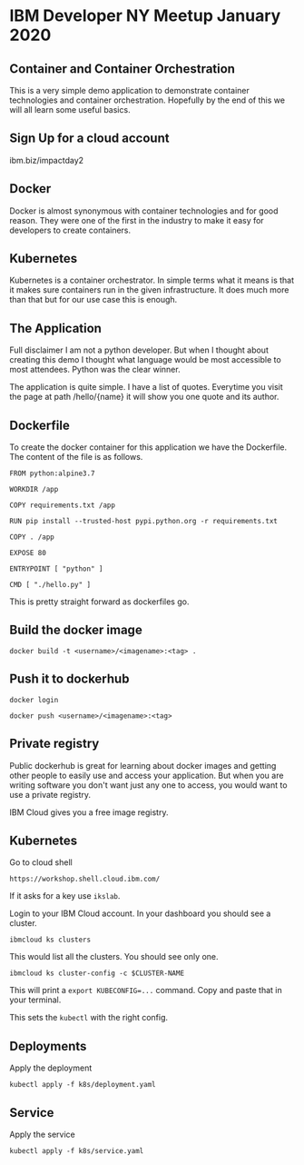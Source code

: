 # IBM Developer NY Meetup January 2020

## Container and Container Orchestration

This is a very simple demo application to demonstrate container technologies and container orchestration. Hopefully by the end of this we will all learn some useful basics. 

## Sign Up for a cloud account

ibm.biz/impactday2

## Docker

Docker is almost synonymous with container technologies and for good reason. They were one of the first in the industry to make it easy for developers to create containers.

## Kubernetes

Kubernetes is a container orchestrator. In simple terms what it means is that it makes sure containers run in the given infrastructure. It does much more than that but for our use case this is enough. 

## The Application

Full disclaimer I am not a python developer. But when I thought about creating this demo I thought what language would be most accessible to most attendees. Python was the clear winner.

The application is quite simple. I have a list of quotes. Everytime you visit the page at path /hello/{name} it will show you one quote and its author.

## Dockerfile

To create the docker container for this application we have the Dockerfile. The content of the file is as follows.

```
FROM python:alpine3.7

WORKDIR /app

COPY requirements.txt /app

RUN pip install --trusted-host pypi.python.org -r requirements.txt 

COPY . /app

EXPOSE 80

ENTRYPOINT [ "python" ]

CMD [ "./hello.py" ]
```

This is pretty straight forward as dockerfiles go. 

## Build the docker image

```
docker build -t <username>/<imagename>:<tag> .
```

## Push it to dockerhub

```
docker login
```

```
docker push <username>/<imagename>:<tag>
```

## Private registry

Public dockerhub is great for learning about docker images and getting other people to easily use and access your application. But when you are writing software you don't want just any one to access, you would want to use a private registry. 

IBM Cloud gives you a free image registry.

## Kubernetes

Go to cloud shell

```
https://workshop.shell.cloud.ibm.com/
```

If it asks for a key use `ikslab`.

Login to your IBM Cloud account. In your dashboard you should see a cluster. 

```
ibmcloud ks clusters
```

This would list all the clusters. You should see only one.

```
ibmcloud ks cluster-config -c $CLUSTER-NAME
```

This will print a `export KUBECONFIG=...` command. Copy and paste that in your terminal.

This sets the `kubectl` with the right config.

## Deployments

Apply the deployment

```
kubectl apply -f k8s/deployment.yaml
```

## Service

Apply the service

```
kubectl apply -f k8s/service.yaml
```
